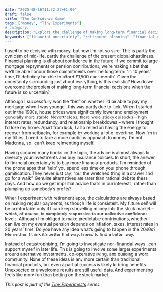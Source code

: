 ```yaml
---
date: "2025-08-16T11:22:27+01:00"
draft: false
title: "The Confidence Game"
tags: ["money", "Tiny Experiments"]
# category: 
description: "Explore the challenge of making long-term financial decisions in uncertain times. Discover why traditional retirement planning may not be enough and consider alternative approaches like cooperative living and non-financial investments for later life security."
keywords: ["financial uncertainty", "retirement planning", "financial confidence", "alternative investments", "cooperative living", "financial independence", "retirement alternatives", "economic uncertainty"]
---
```


I used to be decisive with money, but now I’m not so sure. This is partly the cynicism of mid-life, partly the challenge of the present global ghastliness. Financial planning is all about confidence in the future. If we commit to large mortgage repayments or pension contributions, we’re making a bet that we’ll be able honour those commitments over the long term: “In 10 years’ time, I’ll definitely be able to afford £1,500 each month”. Given the uncertainty surrounding just about everything, is this realistic? How do we overcome the problem of making long-term financial decisions when the future is so uncertain?

Although I successfully won the “bet” on whether I’d be able to pay my mortgage when I was younger, this was partly due to luck. When I started out in the 1990s, house prices were significantly lower and employment generally more stable. Nevertheless, there were sticky episodes – high interest rates, redundancy, and relationship breakdowns – where I thought I’d lose my home. Apart from luck, I also relied on having the energy to recover from setbacks, for example by working a lot of overtime. Now I’m in my fifties, I need to take a more cautious approach to money. I’m not Madonna, so I can’t keep reinventing myself.

Having scoured many books on the topic, the advice is almost always to diversify your investments and buy insurance policies. In short, the answer to financial uncertainty is to buy more financial products. I’m reminded of the phone apps that ‘help’ you spend less time on your phone through gamification. They never just say, “put the wretched thing in a drawer and go for a walk”. Genuine alternatives are rarer than rational debate these days. And how do we get impartial advice that’s in our interests, rather than plumping up somebody’s profits?

When I experiment with retirement apps, the calculations are always based on making regular payments, as though life is consistent. My future self will be comfortable only if I can keep shovelling money into the stock market – which, of course, is completely responsive to our collective confidence levels. Although I’m obliged to make predictable contributions, whether I can live on my eventual pension depends on inflation, taxes, interest rates in 20 years’ time. Do you have any idea what’s going to happen in the 2040s? Me neither. I think it’s better that way. I need to find a better way.

Instead of catastrophising, I’m going to investigate non-financial ways I can support myself in later life. This is going to involve some larger experiments around alternative investments, co-operative living, and building a work community. None of these ideas is any more certain than traditional financial products, but even a partial success is likely to bring benefits. Unexpected or unwelcome results are still useful data. And experimenting feels like more fun than betting on the stock market.

_This post is part of the [Tiny Experiments](/posts/tiny-experiments/) series._
